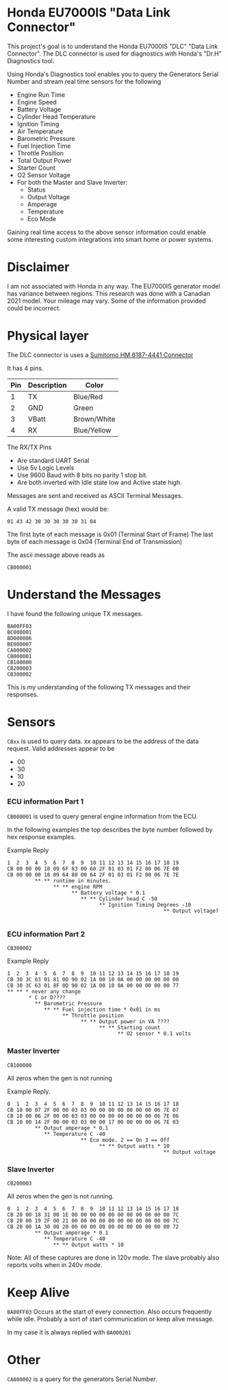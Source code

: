 # Honda EU7000IS "Data Link Connector"
This project's goal is to understand the Honda EU7000IS "DLC" "Data Link Connector".
The DLC connector is used for diagnostics with Honda's "Dr.H" Diagnostics tool.

Using Honda's Diagnostics tool enables you to query the Generators Serial Number and
stream real time sensors for the following
* Engine Run Time
* Engine Speed
* Battery Voltage
* Cylinder Head Temperature
* Ignition Timing
* Air Temperature
* Barometric Pressure
* Fuel Injection Time
* Throttle Position
* Total Output Power
* Starter Count
* O2 Sensor Voltage
* For both the Master and Slave Inverter:
    * Status
    * Output Voltage
    * Amperage
    * Temperature
    * Eco Mode

Gaining real time access to the above sensor information could enable some 
interesting custom integrations into smart home or power systems.

# Disclaimer
I am not associated with Honda in any way. The EU7000IS generator model has variance between
regions. This research was done with a Canadian 2021 model. Your mileage may vary. Some 
of the information provided could be incorrect.


# Physical layer
The DLC connector is uses a [Sumitomo HM 6187-4441 Connector](https://prd.sws.co.jp/components/en/detail.php?number_s=61874441)

It has 4 pins.

| Pin | Description | Color |
| --- | ----------- | ----- |
| 1   | TX          | Blue/Red |
| 2   | GND         | Green |
| 3   | VBatt       | Brown/White |
| 4   | RX          | Blue/Yellow |


The RX/TX Pins
* Are standard UART Serial
* Use 5v Logic Levels
* Use 9600 Baud with 8 bits no parity 1 stop bit.
* Are both inverted with Idle state low and Active state high.

Messages are sent and received as ASCII Terminal Messages.

A valid TX message (hex) would be:

```
01 43 42 30 30 30 30 30 31 04
```
The first byte of each message is 0x01 (Terminal Start of Frame)
The last byte of each message is 0x04 (Terminal End of Transmission)

The ascii message above reads as
```
CB000001
```

# Understand the Messages

I have found the following unique TX messages.

```
BA00FF03
BC000001
BD000006
BE000007
CA000002
CB000001
CB100000
CB200003
CB300002
```

This is my understanding of the following TX messages and their responses.


# Sensors

`CBxx` is used to query data. xx appears to be the address of the data request. Valid
addresses appear to be
* 00
* 30
* 10
* 20

### ECU information Part 1

`CB000001` is used to query general engine information from the ECU.

In the following examples the top describes the byte number followed by hex
response examples.

Example Reply
```
1  2  3  4  5  6  7  8  9  10 11 12 13 14 15 16 17 18 19
CB 00 00 00 18 09 6F 83 00 60 2F 01 03 01 F2 00 06 7E 0B
CB 00 00 00 18 09 64 80 00 64 2F 01 03 01 F2 00 06 7E 7E
         ** ** runtime in minutes.
               ** ** engine RPM
                     ** Battery voltage * 0.1 
                        ** ** Cylinder head C -50
                              ** Ignition Timing Degrees -10
                                                   ** Output voltage?
            
```


### ECU information Part 2
`CB300002` 

Example Reply
```
1  2  3  4  5  6  7  8  9  10 11 12 13 14 15 16 17 18 19
CB 30 3C 63 01 81 0D 90 02 1A 00 10 0A 00 00 00 00 00 00
CB 30 3C 63 01 8F 0D 90 02 1A 00 10 0A 00 00 00 00 00 77
** ** * never any change
       * C or D????
         ** Barometric Pressure
            ** ** Fuel injection time * 0x01 in ms
                  ** Throttle position
                        ** ** Output power in VA ????
                              ** ** Starting count
                                    ** O2 sensor * 0.1 volts
```

### Master Inverter
`CB100000` 

All zeros when the gen is not running

Example Reply.
```
0  1  2  3  4  5  6  7  8  9  10 11 12 13 14 15 16 17 18
CB 10 00 07 2F 00 00 03 03 00 00 00 00 00 00 00 06 7E 07
CB 10 00 06 2F 00 00 03 03 00 00 00 00 00 00 00 06 7E 06
CB 10 00 14 2F 00 00 03 03 00 00 17 00 00 00 00 06 7E 03
         ** Output amperage * 0.1
            ** Temperature C -40
                        ** Eco mode. 2 == On 3 == Off
                              ** ** Output watts * 10
                                                   ** Output voltage
```

### Slave Inverter
`CB200003`

All zeros when the gen is not running.
```
0  1  2  3  4  5  6  7  8  9  10 11 12 13 14 15 16 17 18
CB 20 00 18 31 00 1E 00 00 00 00 00 00 00 00 00 00 00 7C
CB 20 00 19 2F 00 21 00 00 00 00 00 00 00 00 00 00 00 7C
CB 20 00 1A 30 00 20 00 00 00 00 00 00 00 00 00 00 00 72
         ** Output amperage * 0.1
            ** Temperature C -40
               ** ** Output watts * 10
```

Note: All of these captures are done in 120v mode. The slave probably also reports
volts when in 240v mode.

# Keep Alive
`BA00FF03`
Occurs at the start of every connection. Also occurs frequently while idle.
Probably a sort of start communication or keep alive message.

In my case it is always replied with `BA000201`

# Other
`CA000002` is a query for the generators Serial Number.

